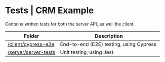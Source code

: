 # Tests | CRM Example

Contains written tests for both the server API, as well the client.

Folder|Description
-|-
[/client/cypress-e2e](./client/cypress-e2e/)|End-to-end (E2E) testing, using Cypress.
[/server/server-tests](./server/server-tests/)|Unit testing, using Jest.